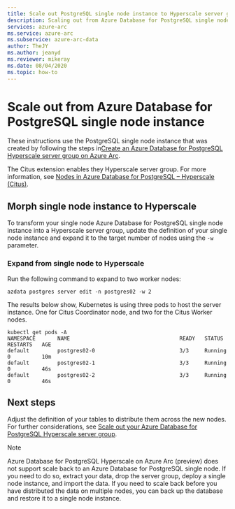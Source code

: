 ```yaml
---
title: Scale out PostgreSQL single node instance to Hyperscale server group
description: Scaling out from Azure Database for PostgreSQL single node instance to PostgreSQL Hyperscale server group
services: azure-arc
ms.service: azure-arc
ms.subservice: azure-arc-data
author: TheJY
ms.author: jeanyd
ms.reviewer: mikeray
ms.date: 08/04/2020
ms.topic: how-to
---
```


# Scale out from Azure Database for PostgreSQL single node instance

These instructions use the PostgreSQL single node instance that was created by following the steps in[Create an Azure Database for PostgreSQL Hyperscale server group on Azure Arc](migrate-postgresql-data-into-postgresql-hyperscale-server-group.md).

The Citus extension enables they Hyperscale server group. For more information, see [Nodes in Azure Database for PostgreSQL – Hyperscale (Citus)](../../postgresql/concepts-hyperscale-nodes.md). 

## Morph single node instance to Hyperscale

To transform your single node Azure Database for PostgreSQL single node instance into a Hyperscale server group, update the definition of your single node instance and expand it to the target number of nodes using the `-w` parameter.

### Expand from single node to Hyperscale

Run the following command to expand to two worker nodes:

```console
azdata postgres server edit -n postgres02 -w 2
```

The results below show, Kubernetes is using three pods to host the server instance. One for Citus Coordinator node, and two for the Citus Worker nodes.

```console
kubectl get pods -A
NAMESPACE       NAME                                   READY   STATUS    RESTARTS   AGE
default         postgres02-0                           3/3     Running   0          10m
default         postgres02-1                           3/3     Running   0          46s
default         postgres02-2                           3/3     Running   0          46s
```

## Next steps

Adjust the definition of your tables to distribute them across the new nodes. For further considerations, see [Scale out your Azure Database for PostgreSQL Hyperscale server group](scale-out-postgresql-hyperscale.md).

> [!NOTE]
> Azure Database for PostgreSQL Hyperscale on Azure Arc (preview) does not support scale back to an Azure Database for PostgreSQL single node. If you need to do so, extract your data, drop the server group, deploy a single node instance, and import the data. If you need to scale back before you have distributed the data on multiple nodes, you can back up the database and restore it to a single node instance.
